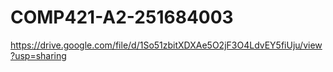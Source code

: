 # COMP421-A2-251684003


https://drive.google.com/file/d/1So51zbitXDXAe5O2jF3O4LdvEY5fiUju/view?usp=sharing
